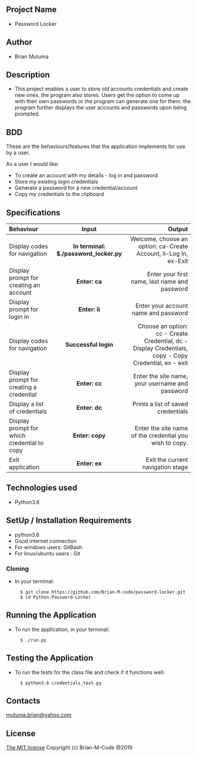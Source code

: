  ## Project Name
 - Password Locker

 ## Author 
 - Brian Mutuma

 ## Description 
  - This project enables a user to store old accounts credentials and create new ones. the program also stores. Users get the option to come up with their own passwords or the program can generate one for them. the program further displays the user accounts and passwords upon being prompted.

  ## BDD 
  These are the behaviours/features that the application implements for use by a user.

As a user I would like:
* To create an account with my details - log in and password
* Store my existing login credentials
* Generate a password for a new credential/account
* Copy my credentials to the clipboard

## Specifications
| Behaviour | Input | Output |
| :---------------- | :---------------: | ------------------: |
| Display codes for navigation | **In terminal: $./password_locker.py** | Welcome, choose an option: ca-Create Account, li-Log In, ex-Exit |
| Display prompt for creating an account | **Enter: ca** | Enter your first name, last name and password |
| Display prompt for login in | **Enter: li** | Enter your account name and password |
| Display codes for navigation | **Successful login** | Choose an option: cc - Create Credential, dc - Display Credentials, copy - Copy Credential, ex - exit |
| Display prompt for creating a credential | **Enter: cc** | Enter the site name, your username and password |
| Display a list of credentials | **Enter: dc** | Prints a list of saved credentials |
| Display prompt for which credential to copy | **Enter: copy** | Enter the site name of the credential you wish to copy. |
| Exit application | **Enter: ex** | Exit the current navigation stage |


## Technologies used
- Python3.6

## SetUp / Installation Requirements

* python3.6
* Good internet connection
*  For windows users:  GitBash
* For linux/ubuntu users : Git

### Cloning
* In your terminal:
        
        $ git clone https://github.com/Brian-M-code/password-locker.git
        $ cd Python-Password-Locker

## Running the Application
* To run the application, in your terminal:

        $ ./run.py
      
        
## Testing the Application
* To run the tests for the class file and check if it functions well:

        $ python3.6 credentials_test.py
        
## Contacts 
  mutuma.brian@yahoo.com

## License 
[The MIT license](license.md)
Copyright (c) Brian-M-Code @2019
  



